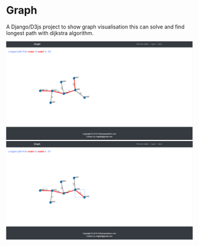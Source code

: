 # Graph

A Django/D3js project to show graph visualisation
this can solve and find longest path with dijkstra algorithm.

![Graph pic](https://raw.githubusercontent.com/Hojjatrt/Graph/master/graph1.PNG)
![Graph pic](https://raw.githubusercontent.com/Hojjatrt/Graph/master/graph2.PNG)